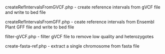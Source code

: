 createRefIntervalsFromGVCF.php - create reference intervals from gVCF file and write to bed file

createRefIntervalsFromGFF.php - ceate reference intervals from Ensembl Plant GFF file and write to bed file

filter-gVCF.php - filter gVCF file to remove low quality and heterozygotes

create-fasta-ref.php - extract a single chromosome from fasta file
